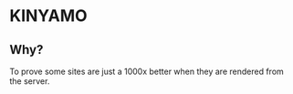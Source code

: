 # KINYAMO

## Why?

To prove some sites are just a 1000x better when they are rendered from the server.
